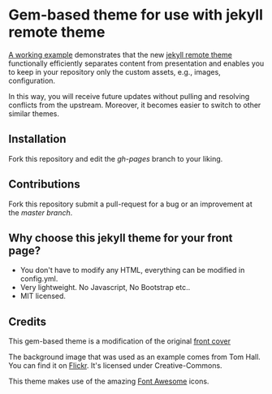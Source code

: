 # Gem-based theme for use with jekyll remote theme

[A working example](https://epidrome.github.io/cover-card) demonstrates that the new [jekyll remote theme](https://github.com/blog/2464-use-any-theme-with-github-pages) functionally efficiently separates content from presentation and enables you to keep in your repository only the custom assets, e.g., images, configuration.

In this way, you will receive future updates without pulling and resolving conflicts from the upstream. Moreover, it becomes easier to switch to other similar themes.

## Installation

Fork this repository and edit the *_gh-pages_* branch to your liking.

## Contributions

Fork this repository submit a pull-request for a bug or an improvement at the *_master branch_*.

## Why choose this jekyll theme for your front page?
* You don't have to modify any HTML, everything can be modified in config.yml.
* Very lightweight. No Javascript, No Bootstrap etc..
* MIT licensed.

## Credits
This gem-based theme is a modification of the original [front cover](https://dashingcode.github.io/front-cover/)

The background image that was used as an example comes from Tom Hall.
You can find it on [Flickr](https://flic.kr/p/pqEPBb).
It's licensed under Creative-Commons.

This theme makes use of the amazing [Font Awesome](http://fontawesome.io/) icons.
